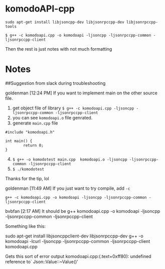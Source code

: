 # komodoAPI-cpp


```
sudo apt-get install libjsoncpp-dev libjsonrpccpp-dev libjsonrpccpp-tools

$ g++ -c komodoapi.cpp -o komodoapi -ljsoncpp -ljsonrpccpp-common -ljsonrpccpp-client

```

Then the rest is just notes with not much formatting


# Notes

##Suggestion from slack during troubleshooting

goldenman [12:24 PM]
If you want to implement main on the other source file.
1. get object file of library `$ g++ -c komodoapi.cpp -ljsoncpp -ljsonrpccpp-common -ljsonrpccpp-client`
2. you can see `komodoapi.o` file genrated.
3. generate `main.cpp` file
```
#include "komodoapi.h"

int main() {
        return 0;
}
```
4. `$ g++ -o komodotest main.cpp  komodoapi.o -ljsoncpp -ljsonrpccpp-common -ljsonrpccpp-client`
5. `$ ./komodotest`

Thanks for the tip, lol

goldenman [11:49 AM]
If you just want to try compile, add `-c`

`g++ -c komodoapi.cpp -o komodoapi -ljsoncpp -ljsonrpccpp-common -ljsonrpccpp-client`


bvbfan [2:17 AM]
It should be 
g++ komodoapi.cpp -o komodoapi -ljsoncpp -ljsonrpccpp-common -ljsonrpccpp-client


Something like this:

 sudo apt-get install libjsoncppclient-dev libjsonrpccpp-dev
 g++ -o komodoapi -lcurl -ljsoncpp -ljsonrpccpp-common -ljsonrpccpp-client komodoapi.cpp

Gets this sort of error output
 komodoapi.cpp:(.text+0xff80): undefined reference to` Json::Value::~Value()'


